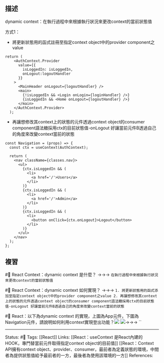 ## 描述

dynamic context：在執行過程中來根據執行狀況來更改context的當前狀態值

方式1：
- 將更新狀態用的函式註冊至指定context object中的provider component之value

```
return (
    <AuthContext.Provider
      value={{
        isLoggedIn: isLoggedIn,
        onLogout:logoutHandler
      }}
    >
      <MainHeader onLogout={logoutHandler} />
      <main>
        {!isLoggedIn && <Login onLogin={loginHandler} />}
        {isLoggedIn && <Home onLogout={logoutHandler} />}
      </main>
    </AuthContext.Provider>
  );
```

- 再讓想修改其context上的狀態的元件透過context object的consumer component語法糖採用ctx的目前狀態值-onLogout 好讓當前元件B透過自己的角度來改變context當前的狀態
```
const Navigation = (props) => {
  const ctx = useContext(AuthContext);

  return (
    <nav className={classes.nav}>
      <ul>
        {ctx.isLoggedIn && (
          <li>
            <a href='/'>Users</a>
          </li>
        )}
        {ctx.isLoggedIn && (
          <li>
            <a href='/'>Admin</a>
          </li>
        )}
        {ctx.isLoggedIn && (
          <li>
            <button onClick={ctx.onLogout}>Logout</button>
          </li>
        )}
      </ul>
    </nav>
  );
};
```



## 複習

#🧠 React Context：dynamic context 是什麼？ ->->-> `在執行過程中來根據執行狀況來更改context的當前狀態值`
<!--SR:!2023-01-14,74,250-->

#🧠 React Context：dynamic context 如何實現？ ->->-> `1. 將更新狀態用的函式添加至指定context object中的provider component之value 2. 再讓想修改其context上的狀態的元件透過context object的consumer component語法糖採用ctx的目前狀態值-onLogout 好讓當前元件B透過自己的角度來改變context當前的狀態`
<!--SR:!2023-02-14,85,230-->

#🧠 React：以下為dynamic context 的實現，上圖為App元件，下圖為Navigation元件，請說明如何利用context實現登出功能？![](https://res.cloudinary.com/dqfxgtyoi/image/upload/v1663768466/blog/react/context/dynamic-context/providing-component_bniuln.png) ![](https://res.cloudinary.com/dqfxgtyoi/image/upload/v1663768466/blog/react/context/dynamic-context/comsuming-component_qfkokd.png)->->-> ``
<!--SR:!2023-02-13,34,230-->

---
Status: #🌱 
Tags:
[[React]]
Links:
[[React：useContext 是React內建的HOOK，專門替當前元件取得指定context object的目前值]]
[[React：Context API擁有context object、provider、consumer，最前者為定義狀態的環境，中間者為提供狀態值給予最前者的一方，最後者為使用該環境的一方]]
References: